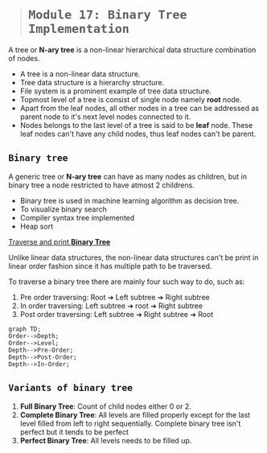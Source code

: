 > # **```Module 17: Binary Tree Implementation```**

A tree or **N-ary tree** is a non-linear hierarchical data structure combination of nodes.

- A tree is a non-linear data structure.
- Tree data structure is a hierarchy structure.
- File system is a prominent example of tree data structure.
- Topmost level of a tree is consist of single node namely **root** node.
- Apart from the leaf nodes, all other nodes in a tree can be addressed as parent node to it's next level nodes connected to it.
- Nodes belongs to the last level of a tree is said to be **leaf** node. These leaf nodes can't have any child nodes, thus leaf nodes can't be parent.

## **```Binary tree```**

A generic tree or **N-ary tree** can have as many nodes as children, but in binary tree a node restricted to have atmost 2 childrens.

- Binary tree is used in machine learning algorithm as decision tree.
- To visualize binary search
- Compiler syntax tree implemented
- Heap sort

<ins>Traverse and print **Binary Tree**</ins>

Unlike linear data structures, the non-linear data structures can't be print in linear order fashion since it has multiple path to be traversed.

To traverse a binary tree there are mainly four such way to do, such as:

1. Pre order traversing: Root ➔ Left subtree ➔ Right subtree
2. In order traversing: Left subtree ➔ root ➔ Right subtree
3. Post order traversing: Left subtree ➔ Right subtree ➔ Root

```mermaid
graph TD;
Order-->Depth;
Order-->Level;
Depth-->Pre-Order;
Depth-->Post-Order;
Depth-->In-Order;
```
## **```Variants of binary tree```**

1. **Full Binary Tree**: Count of child nodes either 0 or 2.
2. **Complete Binary Tree**: All levels are filled properly except for the last level filled from left to right sequentially. Complete binary tree isn't perfect but it tends to be perfect
3. **Perfect Binary Tree**: All levels needs to be filled up.

